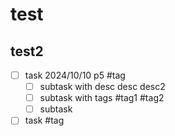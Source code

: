 # test
## test2
- [ ] task 2024/10/10 p5 #tag
  - [ ] subtask with desc
    desc
    desc2
  - [ ] subtask with tags #tag1 #tag2
  - [ ] subtask

- [ ] task #tag
